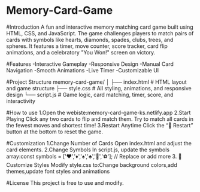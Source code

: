 # Memory-Card-Game
#Introduction
A fun and interactive memory matching card game built using HTML, CSS, and JavaScript. The game challenges players to match pairs of cards with symbols like hearts, diamonds, spades, clubs, trees, and spheres. It features a timer, move counter, score tracker, card flip animations, and a celebratory "You Won!" screen on victory.

#Features
-Interactive Gameplay
-Responsive Design
-Manual Card Navigation
-Smooth Animations
-Live Timer
-Customizable UI

#Project Structure
memory-card-game/
│
├── index.html       # HTML layout and game structure
├── style.css        # All styling, animations, and responsive design
└── script.js        # Game logic, card matching, timer, score, and interactivity

#How to use
1.Open the webiste:memory-card-game-ks.netlify.app
2.Start Playing
Click any two cards to flip and match them. Try to match all cards in the fewest moves and shortest time!
3.Restart Anytime
Click the “🔁 Restart” button at the bottom to reset the game.

#Customization
1.Change Number of Cards
Open index.html and adjust the card elements.
2.Change Symbols
In script.js, update the symbols array:const symbols = ['❤️','♦️','♠️','♣️','🌲','⚽']; // Replace or add more
3. 🎨 Customize Styles
Modify style.css to:Change background colors,add themes,update font styles and animations

#License
This project is free to use and modify.

